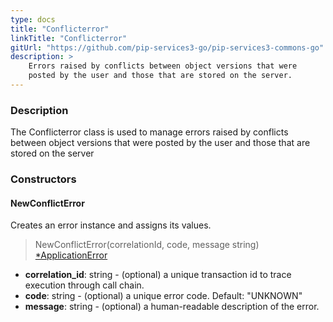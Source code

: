 ```yaml
---
type: docs
title: "Conflicterror"
linkTitle: "Conflicterror"
gitUrl: "https://github.com/pip-services3-go/pip-services3-commons-go"
description: >
    Errors raised by conflicts between object versions that were
    posted by the user and those that are stored on the server.
---
```


### Description

The Conflicterror class is used to manage errors raised by conflicts between object versions that were posted by the user and those that are stored on the server

### Constructors

#### NewConflictError
Creates an error instance and assigns its values.

> NewConflictError(correlationId, code, message string) [*ApplicationError](../application_exception)

- **correlation_id**: string - (optional) a unique transaction id to trace execution through call chain.
- **code**: string - (optional) a unique error code. Default: "UNKNOWN"
- **message**: string - (optional) a human-readable description of the error.
